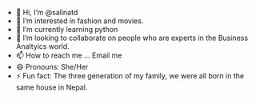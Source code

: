 - 👋 Hi, I’m @salinatd
- 👀 I’m interested in fashion and movies. 
- 🌱 I’m currently learning python
- 💞️ I’m looking to collaborate on people who are experts in the Business Analtyics world.
- 📫 How to reach me ... Email me
- 😄 Pronouns: She/Her
- ⚡ Fun fact: The three generation of my family, we were all born in the same house in Nepal.

<!---
salinatd/salinatd is a ✨ special ✨ repository because its `README.md` (this file) appears on your GitHub profile.
You can click the Preview link to take a look at your changes.
--->
